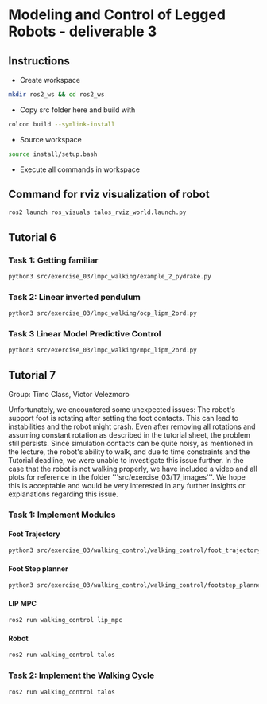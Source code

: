 # Modeling and Control of Legged Robots - deliverable 3

## Instructions
* Create workspace
```sh
mkdir ros2_ws && cd ros2_ws
```
* Copy src folder here and build with
```sh
colcon build --symlink-install
```
* Source workspace
```sh
source install/setup.bash
```
* Execute all commands in workspace

## Command for rviz visualization of robot
```sh
ros2 launch ros_visuals talos_rviz_world.launch.py
```

## Tutorial 6

### Task 1: Getting familiar
```sh
python3 src/exercise_03/lmpc_walking/example_2_pydrake.py
```

### Task 2: Linear inverted pendulum
```sh
python3 src/exercise_03/lmpc_walking/ocp_lipm_2ord.py
```

### Task 3 Linear Model Predictive Control
```sh
python3 src/exercise_03/lmpc_walking/mpc_lipm_2ord.py
```


## Tutorial 7
Group: Timo Class, Victor Velezmoro

Unfortunately, we encountered some unexpected issues:
The robot's support foot is rotating after setting the foot contacts. This can lead to instabilities and the robot might crash. Even after removing all rotations and assuming constant rotation as described in the tutorial sheet, the problem still persists. Since simulation contacts can be quite noisy, as mentioned in the lecture, the robot's ability to walk, and due to time constraints and the Tutorial deadline, we were unable to investigate this issue further.
In the case that the robot is not walking properly, we have included a video and all plots for reference in the folder '''src/exercise_03/T7_images'''. 
We hope this is acceptable and would be very interested in any further insights or explanations regarding this issue.


### Task 1: Implement Modules

#### Foot Trajectory
```sh
python3 src/exercise_03/walking_control/walking_control/foot_trajectory.py
```

#### Foot Step planner
```sh
python3 src/exercise_03/walking_control/walking_control/footstep_planner.py
```

#### LIP MPC
```sh
ros2 run walking_control lip_mpc
```

#### Robot
```sh
ros2 run walking_control talos
```

### Task 2: Implement the Walking Cycle
```sh
ros2 run walking_control talos
```